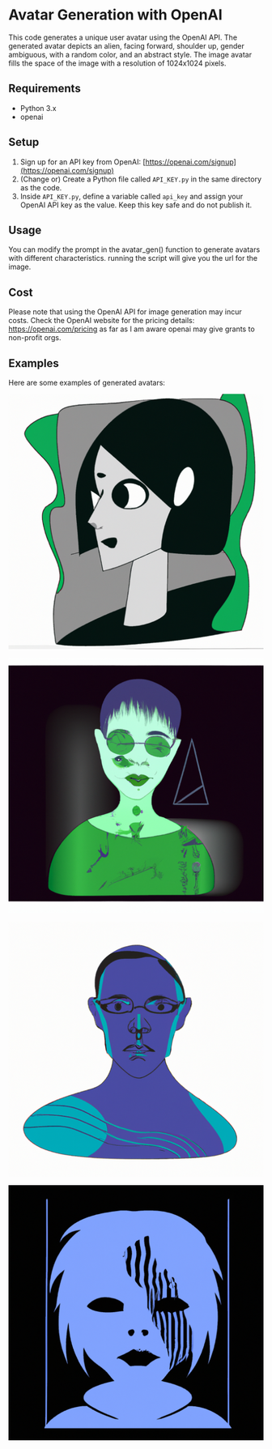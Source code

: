 # Avatar Generation with OpenAI

This code generates a unique user avatar using the OpenAI API. The generated avatar depicts an alien, facing forward, shoulder up, gender ambiguous, with a random color, and an abstract style. The image avatar fills the space of the image with a resolution of 1024x1024 pixels.

## Requirements

- Python 3.x
- openai

## Setup

1. Sign up for an API key from OpenAI: [https://openai.com/signup](https://openai.com/signup)
2. (Change or) Create a Python file called `API_KEY.py` in the same directory as the code.
3. Inside `API_KEY.py`, define a variable called `api_key` and assign your OpenAI API key as the value. Keep this key safe and do not publish it.

## Usage

You can modify the prompt in the avatar_gen() function to generate avatars with different characteristics. running the script will give you the url for the image.

## Cost

Please note that using the OpenAI API for image generation may incur costs. Check the OpenAI website for the pricing details: https://openai.com/pricing 
as far as I am aware openai may give grants to non-profit orgs.

## Examples

Here are some examples of generated avatars:

![Alt text](image.png)

![Alt text](image-1.png)

![Alt text](image-2.png)

![Alt text](image-3.png)
